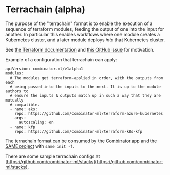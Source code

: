 # Terrachain (alpha)

The purpose of the "terrachain" format is to enable the execution of a sequence of terraform modules, feeding the output of one into the input for another.
In particular this enables workflows where one module creates a Kubernetes cluster, and a later module deploys _into_ that Kubernetes cluster.

See [the Terraform documentation](https://registry.terraform.io/providers/hashicorp/kubernetes/latest/docs#stacking-with-managed-kubernetes-cluster-resources) and [this GitHub issue](https://github.com/hashicorp/terraform/issues/2430#issuecomment-800192314) for motivation.

Example of a configuration that terrachain can apply:

```
apiVersion: combinator.ml/v1alpha1
modules:
  # The modules get terraform-applied in order, with the outputs from each
  # being passed into the inputs to the next. It is up to the module authors to
  # ensure the inputs & outputs match up in such a way that they are mutually
  # compatible.
  - name: aks:
    repo: https://github.com/combinator-ml/terraform-azure-kubernetes
    args:
      autoscaling: on
  - name: kfp
    repo: https://github.com/combinator-ml/terraform-k8s-kfp
```

The terrachain format can be consumed by the [Combinator app](https://app.combinator.ml) and the [SAME project](https://sameproject.org/) with `same init -f`.

There are some sample terrachain configs at [https://github.com/combinator-ml/stacks](https://github.com/combinator-ml/stacks).

